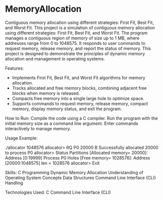 # MemoryAllocation
Contiguous memory allocation using different strategies: First Fit, Best Fit, and Worst Fit.
This project is a simulation of contiguous memory allocation using different strategies: First Fit, Best Fit, and Worst Fit. The program manages a contiguous region of memory of size up to 1 MB, where addresses range from 0 to 1048575. It responds to user commands to request memory, release memory, and report the status of memory. This project is designed to demonstrate the principles of dynamic memory allocation and management in operating systems.

Features:
- Implements First Fit, Best Fit, and Worst Fit algorithms for memory allocation.
- Tracks allocated and free memory blocks, combining adjacent free blocks when memory is released.
- Compacts free memory into a single large hole to optimize space.
- Supports commands to request memory, release memory, compact memory, display memory status, and exit the program.

How to Run:
Compile the code using a C compiler.
Run the program with the initial memory size as a command line argument.
Enter commands interactively to manage memory.

Usage Example:

./allocator 1048576
allocator> RQ P0 20000 B
Successfully allocated 20000 to process P0
allocator> Status
Partitions [Allocated memory= 20000]:
Address [0:19999] Process P0
Holes [Free memory= 1028576]:
Address [20000:1048575] len = 1028576
allocator> Exit

Skills:
C Programming
Dynamic Memory Allocation
Understanding of Operating System Concepts
Data Structures 
Command Line Interface (CLI) Handling

Technologies Used:
C
Command Line Interface (CLI)
